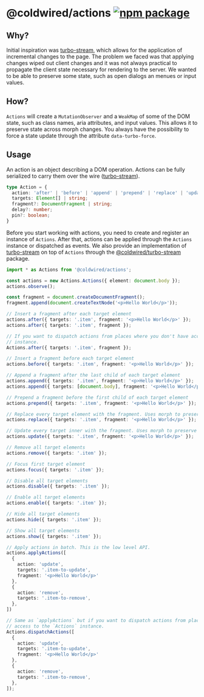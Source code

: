 # @coldwired/actions [![npm package][npm-badge]][npm]

[npm-badge]: https://img.shields.io/npm/v/@coldwired/actions.svg
[npm]: https://www.npmjs.com/package/@coldwired/actions

## Why?

Initial inspiration was [turbo-stream](https://turbo.hotwired.dev/handbook/streams), which allows
for the application of incremental changes to the page. The problem we faced was that applying
changes wiped out client changes and it was not always practical to propagate the client state
necessary for rendering to the server. We wanted to be able to preserve some state, such as open
dialogs an menues or input values.

## How?

`Actions` will create a `MutationObserver` and a `WeakMap` of some of the DOM state, such as class
names, aria attributes, and input values. This allows it to preserve state across morph changes. You
always have the possibility to force a state update through the attribute `data-turbo-force`.

## Usage

An action is an object describing a DOM operation. Actions can be fully serialized to carry them
over the wire ([turbo-stream](https://turbo.hotwired.dev/handbook/streams)).

```ts
type Action = {
  action: 'after' | 'before' | 'append' | 'prepend' | 'replace' | 'update' | 'remove' | 'focus' | 'enable' | 'disable' | 'hide' | 'show';
  targets: Element[] | string;
  fragment?: DocumentFragment | string;
  delay?: number;
  pin?: boolean;
}
```

Before you start working with actions, you need to create and register an instance of `Actions`.
After that, actions can be applied through the `Actions` instance or dispatched as events. We also
provide an implementation of [turbo-stream](https://turbo.hotwired.dev/handbook/streams) on top of
`Actions` through the [@coldwired/turbo-stream](https://www.npmjs.com/package/@coldwired/turbo-stream)
package.

```ts
import * as Actions from '@coldwired/actions';

const actions = new Actions.Actions({ element: document.body });
actions.observe();

const fragment = document.createDocumentFragment();
fragment.append(document.createTextNode('<p>Hello World</p>'));

// Insert a fragment after each target element
actions.after({ targets: '.item', fragment: '<p>Hello World</p>' });
actions.after({ targets: '.item', fragment });

// If you want to dispatch actions from places where you don't have access to the `Actions`
// instance.
Actions.after({ targets: '.item', fragment });

// Insert a fragment before each target element
actions.before({ targets: '.item', fragment: '<p>Hello World</p>' });

// Append a fragment after the last child of each target element
actions.append({ targets: '.item', fragment: '<p>Hello World</p>' });
actions.append({ targets: [document.body], fragment: '<p>Hello World</p>' });

// Prepend a fragment before the first child of each target element
actions.prepend({ targets: '.item', fragment: '<p>Hello World</p>' });

// Replace every target element with the fragment. Uses morph to preserve interactive state.
actions.replace({ targets: '.item', fragment: '<p>Hello World</p>' });

// Update every target inner with the fragment. Uses morph to preserve interactive state.
actions.update({ targets: '.item', fragment: '<p>Hello World</p>' });

// Remove all target elements
actions.remove({ targets: '.item' });

// Focus first target element
actions.focus({ targets: '.item' });

// Disable all target elements
actions.disable({ targets: '.item' });

// Enable all target elements
actions.enable({ targets: '.item' });

// Hide all target elements
actions.hide({ targets: '.item' });

// Show all target elements
actions.show({ targets: '.item' });

// Apply actions in batch. This is the low level API.
actions.applyActions([
  {
    action: 'update',
    targets: '.item-to-update',
    fragment: '<p>Hello World</p>'
  },
  {
    action: 'remove',
    targets: '.item-to-remove',
  },
])

// Same as `applyActions` but if you want to dispatch actions from places where you don't have
// access to the `Actions` instance.
Actions.dispatchActions([
  {
    action: 'update',
    targets: '.item-to-update',
    fragment: '<p>Hello World</p>'
  },
  {
    action: 'remove',
    targets: '.item-to-remove',
  },
]);
```
